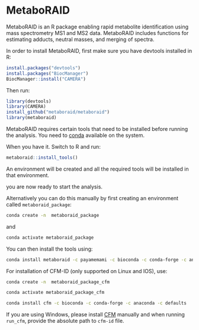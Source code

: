 # MetaboRAID

MetaboRAID is an R package enabling rapid metabolite identification using mass spectrometry MS1 and MS2 data. MetaboRAID includes functions for estimating adducts, neutral masses, and merging of spectra.

In order to install MetaboRAID, first make sure you have devtools installed in R:

```r
install.packages("devtools")
install.packages("BiocManager")
BiocManager::install("CAMERA")
```

Then run:

```r
library(devtools)
library(CAMERA)
install_github("metaboraid/metaboraid")
library(metaboraid)
```

MetaboRAID requires certain tools that need to be installed before running the analysis. You need to [conda](https://docs.conda.io/projects/conda/en/latest/user-guide/install/index.html) available on the system.

When you have it. Switch to R and run:

```r
metaboraid::install_tools()
```

An environment will be created and all the required tools will be installed in that environment.

you are now ready to start the analysis.

Alternatively you can do this manually by first creating an environment called `metaboraid_package`:

```bash
conda create -n  metaboraid_package
```
and

```bash
conda activate metaboraid_package
```

You can then install the tools using:

```bash
conda install metaboraid -c payamemami -c bioconda -c conda-forge -c anaconda -c defaults
```

For installation of CFM-ID (only supported on Linux and IOS), use:

```bash
conda create -n  metaboraid_package_cfm

conda activate metaboraid_package_cfm

conda install cfm -c bioconda -c conda-forge -c anaconda -c defaults
```

If you are using Windows, please install [CFM](http://cfmid.wishartlab.com/) manually and when running `run_cfm`, provide the absolute path to `cfm-id` file.
